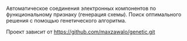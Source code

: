 Автоматическое соединения электронных компонентов по функциональному признаку (генерация схемы). Поиск оптимального решения с помощью генетического алгоритма.

Проект зависит от
<https://github.com/maxzawalo/genetic.git>
